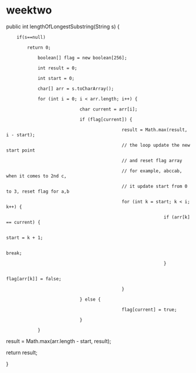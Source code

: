 # weektwo
public int lengthOfLongestSubstring(String s) {

        if(s==null)

            return 0;

                boolean[] flag = new boolean[256];

                int result = 0;

                int start = 0;

                char[] arr = s.toCharArray();

                for (int i = 0; i < arr.length; i++) {

                                char current = arr[i];

                                if (flag[current]) {

                                                result = Math.max(result, i - start);

                                                // the loop update the new start point

                                                // and reset flag array

                                                // for example, abccab, when it comes to 2nd c,

                                                // it update start from 0 to 3, reset flag for a,b

                                                for (int k = start; k < i; k++) {

                                                                if (arr[k] == current) {

                                                                                start = k + 1;

                                                                                break;

                                                                }

                                                                flag[arr[k]] = false;

                                                }

                                } else {

                                                flag[current] = true;

                                }

                }

result = Math.max(arr.length - start, result);

return result;

}
